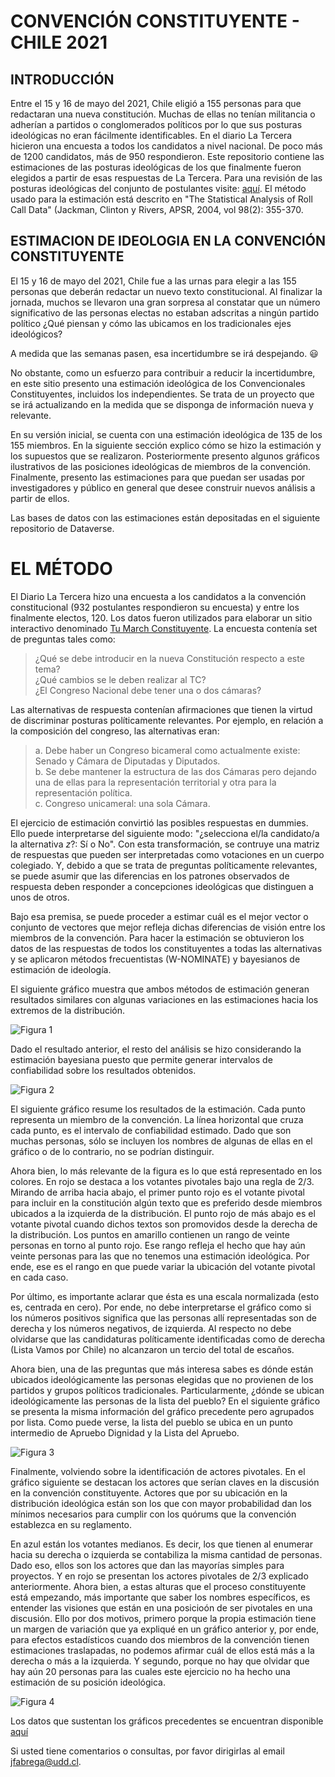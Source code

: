# CONVENCIÓN CONSTITUYENTE - CHILE 2021

## INTRODUCCIÓN
Entre el 15 y 16 de mayo del 2021, Chile eligió a 155 personas para que redactaran una nueva constitución. Muchas de ellas no tenían militancia o adherían a partidos o conglomerados políticos por lo que sus posturas ideológicas no eran fácilmente identificables.
En el diario La Tercera hicieron una encuesta a todos los candidatos a nivel nacional. De poco más de 1200 candidatos, más de 950 respondieron.
Este repositorio contiene las estimaciones de las posturas ideológicas de los que finalmente fueron elegidos a partir de esas respuestas de La Tercera. 
Para una revisión de las posturas ideológicas del conjunto de postulantes visite: [aquí](https://www.linkedin.com/pulse/estimaci%25C3%25B3n-de-las-posiciones-ideol%25C3%25B3gicas-en-cada-uno-los-fabrega). El método usado para la estimación está descrito en "The Statistical Analysis of Roll Call Data" (Jackman, Clinton y Rivers, APSR, 2004, vol 98(2): 355-370. 


## ESTIMACION DE IDEOLOGIA EN LA CONVENCIÓN CONSTITUYENTE

El 15 y 16 de mayo del 2021, Chile fue a las urnas para elegir a las 155 personas que deberán redactar un nuevo texto constitucional. Al finalizar la jornada, muchos se llevaron una gran sorpresa al constatar que un número significativo de las personas electas no estaban adscritas a ningún partido político ¿Qué piensan y cómo las ubicamos en los tradicionales ejes ideológicos? 

A medida que las semanas pasen, esa incertidumbre se irá despejando. :smiley:

No obstante, como un esfuerzo para contribuir a reducir la incertidumbre, en este sitio presento una estimación ideológica de los Convencionales Constituyentes, incluidos los independientes. Se trata de un proyecto que se irá actualizando en la medida que se disponga de información nueva y relevante. 

En su versión inicial, se cuenta con una estimación ideológica de 135 de los 155 miembros. En la siguiente sección explico cómo se hizo la estimación y los supuestos que se realizaron. Posteriormente presento algunos gráficos ilustrativos de las posiciones ideológicas de miembros de la convención. Finalmente, presento las estimaciones para que puedan ser usadas por investigadores y público en general que desee construir nuevos análisis a partir de ellos. 

Las bases de datos con las estimaciones están depositadas en el siguiente repositorio de Dataverse.

# EL MÉTODO
El Diario La Tercera hizo una encuesta a los candidatos a la convención constitucional (932 postulantes respondieron su encuesta) y entre los finalmente electos, 120. Los datos fueron utilizados para elaborar un sitio interactivo denominado [Tu March Constituyente](https://interactivo.latercera.com/tu-match-constituyente/candidatos-constituyentes/). La encuesta contenía set de preguntas tales como:  
> ¿Qué se debe introducir en la nueva Constitución respecto a este tema?  
> ¿Qué cambios se le deben realizar al TC?  
> ¿El Congreso Nacional debe tener una o dos cámaras?  
  
Las alternativas de respuesta contenían afirmaciones que tienen la virtud de discriminar posturas políticamente relevantes. Por ejemplo, en relación a la composición del congreso, las alternativas eran:

> a. Debe haber un Congreso bicameral como actualmente existe: Senado y Cámara de Diputadas y Diputados.  
> b. Se debe mantener la estructura de las dos Cámaras pero dejando una de ellas para la representación territorial y otra para la representación política.  
> c. Congreso unicameral: una sola Cámara.  

El ejercicio de estimación convirtió las posibles respuestas en dummies. Ello puede interpretarse del siguiente modo: "¿selecciona el/la candidato/a la alternativa $z$?: Sí o No". Con esta transformación, se contruye una matriz de respuestas que pueden ser interpretadas como votaciones en un cuerpo colegiado. Y, debido a que se trata de preguntas políticamente relevantes, se puede asumir que las diferencias en los patrones observados de respuesta deben responder a concepciones ideológicas que distinguen a unos de otros.  

Bajo esa premisa, se puede proceder a estimar cuál es el mejor vector o conjunto de vectores que mejor refleja dichas diferencias de visión entre los miembros de la convención. Para hacer la estimación se obtuvieron los datos de las respuestas de todos los constituyentes a todas las alternativas y se aplicaron métodos frecuentistas (W-NOMINATE) y bayesianos de estimación de ideología. 

El siguiente gráfico muestra que ambos métodos de estimación generan resultados similares con algunas variaciones en las estimaciones hacia los extremos de la distribución.

![Figura 1](/plots/fig1.png)

Dado el resultado anterior, el resto del análisis se hizo considerando la estimación bayesiana puesto que permite generar intervalos de confiabilidad sobre los resultados obtenidos. 

![Figura 2](/plots/fig2.png)

  
El siguiente gráfico resume los resultados de la estimación. Cada punto representa un miembro de la convención. La línea horizontal que cruza cada punto, es el intervalo de confiabilidad estimado. Dado que son muchas personas, sólo se incluyen los nombres de algunas de ellas en el gráfico o de lo contrario, no se podrían distinguir. 

Ahora bien, lo más relevante de la figura es lo que está representado en los colores. En rojo se destaca a los votantes pivotales bajo una regla de 2/3. Mirando de arriba hacia abajo, el primer punto rojo es el votante pivotal para incluir en la constitución algún texto que es preferido desde miembros ubicados a la izquierda de la distribución. El punto rojo de más abajo es el votante pivotal cuando dichos textos son promovidos desde la derecha de la distribución. Los puntos en amarillo contienen un rango de veinte personas en torno al punto rojo. Ese rango refleja el hecho que hay aún veinte personas para las que no tenemos una estimación ideológica. Por ende, ese es el rango en que puede variar la ubicación del votante pivotal en cada caso.

Por último, es importante aclarar que ésta es una escala normalizada (esto es, centrada en cero). Por ende, no debe interpretarse el gráfico como si los números positivos significa que las personas allí representadas son de derecha y los números negativos, de izquierda. Al respecto no debe olvidarse que las candidaturas políticamente identificadas como de derecha (Lista Vamos por Chile) no alcanzaron un tercio del total de escaños.   

Ahora bien, una de las preguntas que más interesa sabes es dónde están ubicados ideológicamente las personas elegidas que no provienen de los partidos y grupos políticos tradicionales. Particularmente, ¿dónde se ubican ideológicamente las personas de la lista del pueblo? En el siguiente gráfico se presenta la misma información del gráfico precedente pero agrupados por lista. Como puede verse, la lista del pueblo se ubica en un punto intermedio de Apruebo Dignidad y la Lista del Apruebo. 

![Figura 3](/plots/fig3.png)

Finalmente, volviendo sobre la identificación de actores pivotales. En el gráfico siguiente se destacan los actores que serían claves en la discusión en la convención constituyente. Actores que por su ubicación en la distribución ideológica están son los que con mayor probabilidad dan los mínimos necesarios para cumplir con los quórums que la convención establezca en su reglamento.

En azul están los votantes medianos. Es decir, los que tienen al enumerar hacia su derecha o izquierda se contabiliza la misma cantidad de personas. Dado eso, ellos son los actores que dan las mayorías simples para proyectos. Y en rojo se presentan los actores pivotales de 2/3 explicado anteriormente. Ahora bien, a estas alturas que el proceso constituyente está empezando, más importante que saber los nombres específicos, es entender las visiones que están en una posicioón de ser pivotales en una discusión. Ello por dos motivos, primero porque la propia estimación tiene un margen de variación que ya expliqué en un gráfico anterior y, por ende, para efectos estadísticos cuando dos miembros de la convención tienen estimaciones traslapadas, no podemos afirmar cuál de ellos está más a la derecha o más a la izquierda. Y segundo, porque no hay que olvidar que hay aún 20 personas para las cuales este ejercicio no ha hecho una estimación de su posición ideológica. 

![Figura 4](/plots/fig4.png)

Los datos que sustentan los gráficos precedentes se encuentran disponible [aquí](https://dataverse.harvard.edu/file.xhtml?fileId=4656268&version=1.0)

Si usted tiene comentarios o consultas, por favor dirigirlas al email jfabrega@udd.cl.

